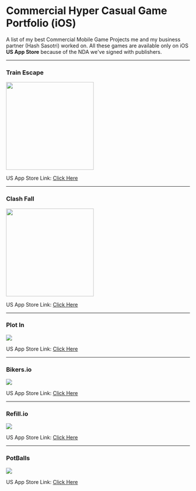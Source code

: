# Commercial Hyper Casual Game Portfolio (iOS)

A list of my best Commercial Mobile Game Projects me and my business partner (Hash Sasotri) worked on. All these games are available only on iOS **US App Store** because of the NDA we've signed with publishers.

------

### Train Escape

<img src="https://user-images.githubusercontent.com/38217867/134505585-9b578c0a-6193-4720-8292-897e37e748fc.png" width="240" />

US App Store Link: [Click Here](https://apps.apple.com/us/app/train-escape/id1507716012#?platform=iphone)

------

### Clash Fall

<img src="https://user-images.githubusercontent.com/38217867/134506974-cffddd03-fa9d-463f-8501-95d458d1a5c4.png" width="240" />

US App Store Link: [Click Here](https://apps.apple.com/us/app/clash-fall/id1560396095)

------

### Plot In

![](https://i.ibb.co/6JWxNxy/plot-in.png)

US App Store Link: [Click Here](https://apps.apple.com/us/app/plot-in/id1453794276)

------

### Bikers.io

![](https://i.ibb.co/tHtwtjV/biker-io.png)

US App Store Link: [Click Here](https://apps.apple.com/us/app/bikers-io/id1501821613)

------

### Refill.io

![](https://i.ibb.co/YtmrfFp/refill-io.png)

US App Store Link: [Click Here](https://apps.apple.com/us/app/refill-io/id1447779661)

------

### PotBalls

![](https://i.ibb.co/MC6J7W2/potballs.png)

US App Store Link: [Click Here](https://apps.apple.com/us/app/potballs/id1456452818)


<br>
